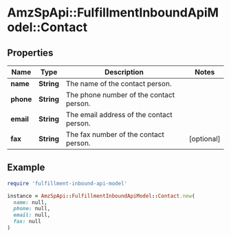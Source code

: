 # AmzSpApi::FulfillmentInboundApiModel::Contact

## Properties

| Name | Type | Description | Notes |
| ---- | ---- | ----------- | ----- |
| **name** | **String** | The name of the contact person. |  |
| **phone** | **String** | The phone number of the contact person. |  |
| **email** | **String** | The email address of the contact person. |  |
| **fax** | **String** | The fax number of the contact person. | [optional] |

## Example

```ruby
require 'fulfillment-inbound-api-model'

instance = AmzSpApi::FulfillmentInboundApiModel::Contact.new(
  name: null,
  phone: null,
  email: null,
  fax: null
)
```

